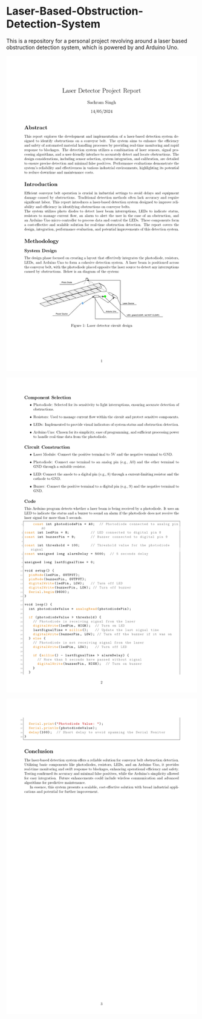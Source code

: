 # Laser-Based-Obstruction-Detection-System
This is a repository for a personal project revolving around a laser based obstruction detection system, which is powered by and Arduino Uno.

![Alt text](./Images/Laser_Detector_Project_Report_page-0001.jpg)

![Alt text](./Images/Laser_Detector_Project_Report_page-0002.jpg)

![Alt text](./Images/Laser_Detector_Project_Report_page-0003.jpg)
